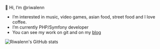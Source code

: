 👋 Hi, I’m @riwalenn
- I’m interested in music, video games, asian food, street food and I love coffee.
- I’m currently PHP/Symfony developer
- You can see my work on git and on my [blog](https://www.riwalennbas.com)

![Riwalenn's GitHub stats](https://github-readme-stats.vercel.app/api?username=riwalenn&show_icons=true)

<!---
riwalenn/riwalenn is a ✨ special ✨ repository because its `README.md` (this file) appears on your GitHub profile.
You can click the Preview link to take a look at your changes.
--->
